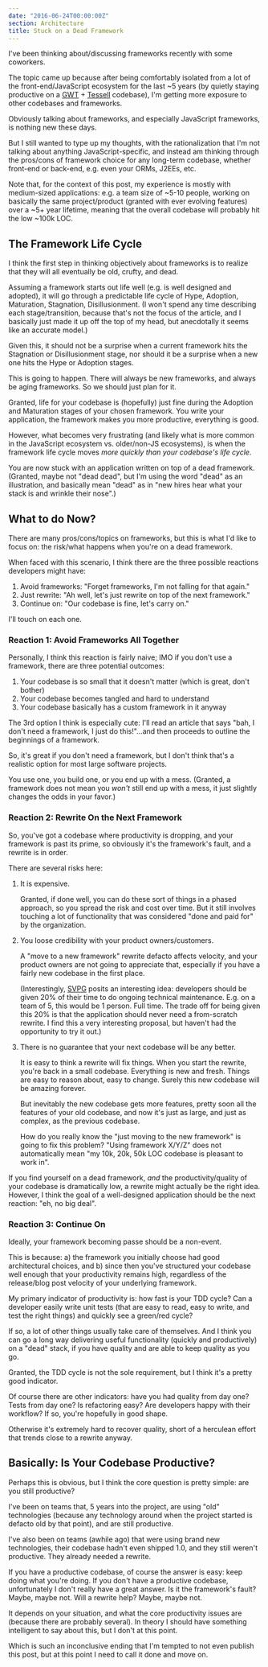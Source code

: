 ```yaml
---
date: "2016-06-24T00:00:00Z"
section: Architecture
title: Stuck on a Dead Framework
---
```



I've been thinking about/discussing frameworks recently with some coworkers.

The topic came up because after being comfortably isolated from a lot of the front-end/JavaScript ecosystem for the last ~5 years (by quietly staying productive on a [GWT](http://www.gwtproject.org/) + [Tessell](http://tessell.org/) codebase), I'm getting more exposure to other codebases and frameworks.

Obviously talking about frameworks, and especially JavaScript frameworks, is nothing new these days.

But I still wanted to type up my thoughts, with the rationalization that I'm not talking about anything JavaScript-specific, and instead am thinking through the pros/cons of framework choice for any long-term codebase, whether front-end or back-end, e.g. even your ORMs, J2EEs, etc.

Note that, for the context of this post, my experience is mostly with medium-sized applications: e.g. a team size of ~5-10 people, working on basically the same project/product (granted with ever evolving features) over a ~5+ year lifetime, meaning that the overall codebase will probably hit the low ~100k LOC.

The Framework Life Cycle
------------------------

I think the first step in thinking objectively about frameworks is to realize that they will all eventually be old, crufty, and dead.

Assuming a framework starts out life well (e.g. is well designed and adopted), it will go through a predictable life cycle of Hype, Adoption, Maturation, Stagnation, Disillusionment. (I won't spend any time describing each stage/transition, because that's not the focus of the article, and I basically just made it up off the top of my head, but anecdotally it seems like an accurate model.)

Given this, it should not be a surprise when a current framework hits the Stagnation or Disillusionment stage, nor should it be a surprise when a new one hits the Hype or Adoption stages.

This is going to happen. There will always be new frameworks, and always be aging frameworks. So we should just plan for it.

Granted, life for your codebase is (hopefully) just fine during the Adoption and Maturation stages of your chosen framework. You write your application, the framework makes you more productive, everything is good.

However, what becomes very frustrating (and likely what is more common in the JavaScript ecosystem vs. older/non-JS ecosystems), is when the framework life cycle moves *more quickly than your codebase's life cycle*.

You are now stuck with an application written on top of a dead framework. (Granted, maybe not "dead dead", but I'm using the word "dead" as an illustration, and basically mean "dead" as in "new hires hear what your stack is and wrinkle their nose".)

What to do Now?
---------------

There are many pros/cons/topics on frameworks, but this is what I'd like to focus on: the risk/what happens when you're on a dead framework.

When faced with this scenario, I think there are the three possible reactions developers might have:

1. Avoid frameworks: "Forget frameworks, I'm not falling for that again."
2. Just rewrite: "Ah well, let's just rewrite on top of the next framework."
3. Continue on: "Our codebase is fine, let's carry on."

I'll touch on each one.

### Reaction 1: Avoid Frameworks All Together

Personally, I think this reaction is fairly naive; IMO if you don't use a framework, there are three potential outcomes:

1. Your codebase is so small that it doesn't matter (which is great, don't bother)
2. Your codebase becomes tangled and hard to understand
3. Your codebase basically has a custom framework in it anyway

The 3rd option I think is especially cute: I'll read an article that says "bah, I don't need a framework, I just do this!"...and then proceeds to outline the beginnings of a framework.

So, it's great if you don't need a framework, but I don't think that's a realistic option for most large software projects.

You use one, you build one, or you end up with a mess. (Granted, a framework does not mean you *won't* still end up with a mess, it just slightly changes the odds in your favor.)

### Reaction 2: Rewrite On the Next Framework

So, you've got a codebase where productivity is dropping, and your framework is past its prime, so obviously it's the framework's fault, and a rewrite is in order.

There are several risks here:

1. It is expensive.

   Granted, if done well, you can do these sort of things in a phased approach, so you spread the risk and cost over time. But it still involves touching a lot of functionality that was considered "done and paid for" by the organization.

2. You loose credibility with your product owners/customers.

   A "move to a new framework" rewrite defacto affects velocity, and your product owners are not going to appreciate that, especially if you have a fairly new codebase in the first place.

   (Interestingly, [SVPG](http://www.svpg.com/) posits an interesting idea: developers should be given 20% of their time to do ongoing technical maintenance. E.g. on a team of 5, this would be 1 person. Full time. The trade off for being given this 20% is that the application should never need a from-scratch rewrite. I find this a very interesting proposal, but haven't had the opportunity to try it out.)

3. There is no guarantee that your next codebase will be any better.

   It is easy to think a rewrite will fix things. When you start the rewrite, you're back in a small codebase. Everything is new and fresh. Things are easy to reason about, easy to change. Surely this new codebase will be amazing forever.

   But inevitably the new codebase gets more features, pretty soon all the features of your old codebase, and now it's just as large, and just as complex, as the previous codebase.

   How do you really know the "just moving to the new framework" is going to fix this problem? "Using framework X/Y/Z" does not automatically mean "my 10k, 20k, 50k LOC codebase is pleasant to work in".

If you find yourself on a dead framework, *and* the productivity/quality of your codebase is dramatically low, a rewrite might actually be the right idea. However, I think the goal of a well-designed application should be the next reaction: "eh, no big deal".

### Reaction 3: Continue On

Ideally, your framework becoming passe should be a non-event.

This is because: a) the framework you initially choose had good architectural choices, and b) since then you've structured your codebase well enough that your productivity remains high, regardless of the release/blog post velocity of your underlying framework.

My primary indicator of productivity is: how fast is your TDD cycle? Can a developer easily write unit tests (that are easy to read, easy to write, and test the right things) and quickly see a green/red cycle?

If so, a lot of other things usually take care of themselves. And I think you can go a long way delivering useful functionality (quickly and productively) on a "dead" stack, if you have quality and are able to keep quality as you go.

Granted, the TDD cycle is not the sole requirement, but I think it's a pretty good indicator.

Of course there are other indicators: have you had quality from day one? Tests from day one? Is refactoring easy? Are developers happy with their workflow? If so, you're hopefully in good shape.

Otherwise it's extremely hard to recover quality, short of a herculean effort that trends close to a rewrite anyway.

Basically: Is Your Codebase Productive?
---------------------------------------

Perhaps this is obvious, but I think the core question is pretty simple: are you still productive?

I've been on teams that, 5 years into the project, are using "old" technologies (because any technology around when the project started is defacto old by that point), and are still productive.

I've also been on teams (awhile ago) that were using brand new technologies, their codebase hadn't even shipped 1.0, and they still weren't productive. They already needed a rewrite.

If you have a productive codebase, of course the answer is easy: keep doing what you're doing. If you don't have a productive codebase, unfortunately I don't really have a great answer. Is it the framework's fault? Maybe, maybe not. Will a rewrite help? Maybe, maybe not.

It depends on your situation, and what the core productivity issues are (because there are probably several). In theory I should have something intelligent to say about this, but I don't at this point.

Which is such an inconclusive ending that I'm tempted to not even publish this post, but at this point I need to call it done and move on.




